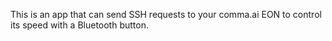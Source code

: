 This is an app that can send SSH requests to your comma.ai EON to control its speed with a Bluetooth button.
